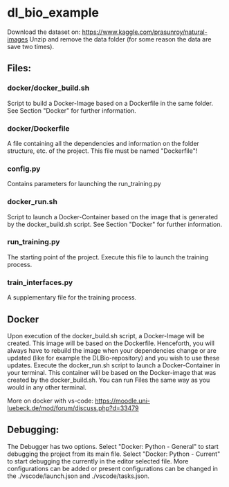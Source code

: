 # dl_bio_example

Download the dataset on:
https://www.kaggle.com/prasunroy/natural-images
Unzip and remove the data folder (for some reason the data are save two times).

## Files:

### docker/docker_build.sh

Script to build a Docker-Image based on a Dockerfile in the same folder. See Section
"Docker" for further information.

### docker/Dockerfile

A file containing all the dependencies and information on the folder structure, etc. of 
the project. This file must be named "Dockerfile"!

### config.py

Contains parameters for launching the run_training.py

### docker_run.sh

Script to launch a Docker-Container based on the image that is generated by the
docker_build.sh script. See Section "Docker" for further information.

### run_training.py

The starting point of the project. Execute this file to launch the training process.

### train_interfaces.py

A supplementary file for the training process.

## Docker

Upon execution of the docker_build.sh script, a Docker-Image will be created. This image
will be based on the Dockerfile. Henceforth, you will always have to rebuild the image
when your dependencies change or are updated (like for example the DLBio-repository) and
you wish to use these updates.
Execute the docker_run.sh script to launch a Docker-Container in your terminal. This
container will be based on the Docker-image that was created by the docker_build.sh.
You can run Files the same way as you would in any other terminal.

More on docker with vs-code:
https://moodle.uni-luebeck.de/mod/forum/discuss.php?d=33479

## Debugging:

The Debugger has two options. Select "Docker: Python - General" to start debugging the
project from its main file. Select "Docker: Python - Current" to start debugging the
currently in the editor selected file.
More configurations can be added or present configurations can be changed in the
./vscode/launch.json and ./vscode/tasks.json.
